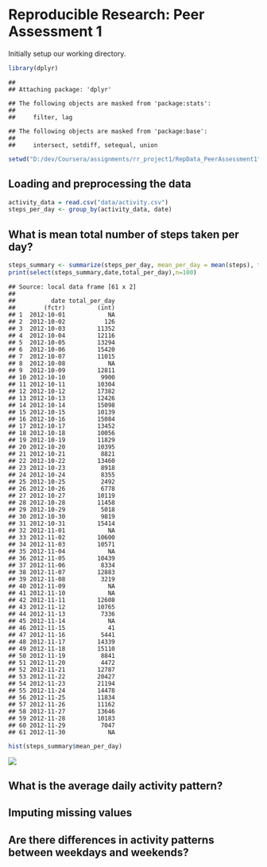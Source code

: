 # Reproducible Research: Peer Assessment 1

Initially setup our working directory.


```r
library(dplyr)
```

```
## 
## Attaching package: 'dplyr'
```

```
## The following objects are masked from 'package:stats':
## 
##     filter, lag
```

```
## The following objects are masked from 'package:base':
## 
##     intersect, setdiff, setequal, union
```

```r
setwd("D:/dev/Coursera/assignments/rr_project1/RepData_PeerAssessment1")
```

## Loading and preprocessing the data


```r
activity_data = read.csv("data/activity.csv")
steps_per_day <- group_by(activity_data, date)
```


## What is mean total number of steps taken per day?


```r
steps_summary <- summarize(steps_per_day, mean_per_day = mean(steps), total_per_day = sum(steps))
print(select(steps_summary,date,total_per_day),n=100)
```

```
## Source: local data frame [61 x 2]
## 
##          date total_per_day
##        (fctr)         (int)
## 1  2012-10-01            NA
## 2  2012-10-02           126
## 3  2012-10-03         11352
## 4  2012-10-04         12116
## 5  2012-10-05         13294
## 6  2012-10-06         15420
## 7  2012-10-07         11015
## 8  2012-10-08            NA
## 9  2012-10-09         12811
## 10 2012-10-10          9900
## 11 2012-10-11         10304
## 12 2012-10-12         17382
## 13 2012-10-13         12426
## 14 2012-10-14         15098
## 15 2012-10-15         10139
## 16 2012-10-16         15084
## 17 2012-10-17         13452
## 18 2012-10-18         10056
## 19 2012-10-19         11829
## 20 2012-10-20         10395
## 21 2012-10-21          8821
## 22 2012-10-22         13460
## 23 2012-10-23          8918
## 24 2012-10-24          8355
## 25 2012-10-25          2492
## 26 2012-10-26          6778
## 27 2012-10-27         10119
## 28 2012-10-28         11458
## 29 2012-10-29          5018
## 30 2012-10-30          9819
## 31 2012-10-31         15414
## 32 2012-11-01            NA
## 33 2012-11-02         10600
## 34 2012-11-03         10571
## 35 2012-11-04            NA
## 36 2012-11-05         10439
## 37 2012-11-06          8334
## 38 2012-11-07         12883
## 39 2012-11-08          3219
## 40 2012-11-09            NA
## 41 2012-11-10            NA
## 42 2012-11-11         12608
## 43 2012-11-12         10765
## 44 2012-11-13          7336
## 45 2012-11-14            NA
## 46 2012-11-15            41
## 47 2012-11-16          5441
## 48 2012-11-17         14339
## 49 2012-11-18         15110
## 50 2012-11-19          8841
## 51 2012-11-20          4472
## 52 2012-11-21         12787
## 53 2012-11-22         20427
## 54 2012-11-23         21194
## 55 2012-11-24         14478
## 56 2012-11-25         11834
## 57 2012-11-26         11162
## 58 2012-11-27         13646
## 59 2012-11-28         10183
## 60 2012-11-29          7047
## 61 2012-11-30            NA
```

```r
hist(steps_summary$mean_per_day)
```

![](PA1_template_files/figure-html/unnamed-chunk-3-1.png)

## What is the average daily activity pattern?



## Imputing missing values



## Are there differences in activity patterns between weekdays and weekends?

